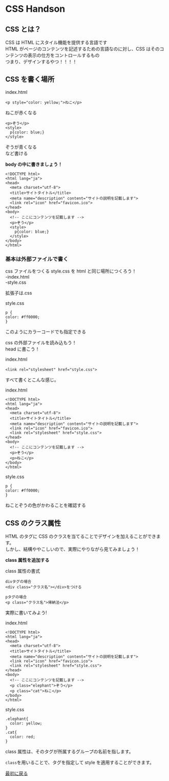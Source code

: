 # CSS Handson

## CSS とは？

CSS は HTML にスタイル機能を提供する言語です  
HTML がページのコンテンツを記述するための言語なのに対し、CSS はそのコンテンツの表示の仕方をコントロールするもの  
つまり、デザインするやつ！！！！

## CSS を書く場所

index.html

```
<p style="color: yellow;">ねこ</p>
```

ねこが赤くなる

```
<p>ぞう</p>
<style>
  p{color: blue;}
</style>
```

ぞうが青くなる  
など書ける

**body の中に書きましょう！**

```
<!DOCTYPE html>
<html lang="ja">
<head>
  <meta charset="utf-8">
  <title>サイトタイトル</title>
  <meta name="description" content="サイトの説明を記載します">
  <link rel="icon" href="favicon.ico">
</head>
<body>
  <!-- ここにコンテンツを記載します -->
  <p>ぞう</p>
  <style>
    p{color: blue;}
  </style>
</body>
</html>

```

### 基本は外部ファイルで書く

css ファイルをつくる
style.css を html と同じ場所につくろう！  
-index.html  
-style.css

拡張子は.css

style.css

```
p {
color: #ff0000;
}
```

このようにカラーコードでも指定できる

css の外部ファイルを読み込もう！  
head に書こう！

index.html

```
<link rel="stylesheet" href="style.css">　
```

すべて書くとこんな感じ。

index.html

```
<!DOCTYPE html>
<html lang="ja">
<head>
  <meta charset="utf-8">
  <title>サイトタイトル</title>
  <meta name="description" content="サイトの説明を記載します">
  <link rel="icon" href="favicon.ico">
  <link rel="stylesheet" href="style.css">
</head>
<body>
  <!-- ここにコンテンツを記載します -->
  <p>ぞう</p>
  <p>ねこ</p>
</body>
</html>
```

style.css

```
p {
color: #ff0000;
}
```

ねことぞうの色がかわることを確認する

## CSS のクラス属性

HTML のタグに CSS のクラスを当てることでデザインを加えることができます。  
しかし、結構ややこしいので、実際にやりながら見てみましょう！

**class 属性を追加する**

class 属性の書式

```
divタグの場合
<div class="クラス名"></div>をつける

pタグの場合
<p class="クラス名">帰納法</p>
```

実際に書いてみよう!

index.html

```
<!DOCTYPE html>
<html lang="ja">
<head>
  <meta charset="utf-8">
  <title>サイトタイトル</title>
  <meta name="description" content="サイトの説明を記載します">
  <link rel="icon" href="favicon.ico">
  <link rel="stylesheet" href="style.css">
</head>
<body>
  <!-- ここにコンテンツを記載します -->
  <p class="elephant">ぞう</p>
  <p class="cat">ねこ</p>
</body>
</html>
```

style.css

```
.elephant{
  color: yellow;
}
.cat{
  color: red;
}

```

class 属性は、そのタグが所属するグループの名前を指します。

`class`を用いることで、タグを指定して style を適用することができます。

[最初に戻る](https://github.com/cistLT-Club/HTML_CSS_JavaScript_Handson_2021)
